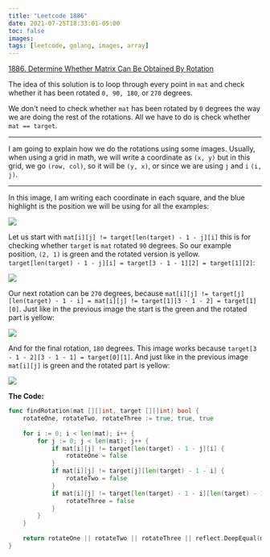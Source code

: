 ```yaml
---
title: "Leetcode 1886"
date: 2021-07-25T18:33:01-05:00
toc: false
images:
tags: [leetcode, golang, images, array]
---
```


[1886. Determine Whether Matrix Can Be Obtained By Rotation](https://leetcode.com/problems/determine-whether-matrix-can-be-obtained-by-rotation/)

The idea of this solution is to loop through every point in `mat` and check whether it has been rotated `0, 90, 180`, or `270` degrees.

We don't need to check whether `mat` has been rotated by `0` degrees the way we are doing the rest of the rotations. All we have to do is check whether `mat == target`.

***

I am going to explain how we do the rotations using some images. Usually, when using a grid in math, we will write a coordinate as `(x, y)` but in this grid, we go `(row, col)`, so it will be `(y, x)`, or since we are using `j` and `i` `(i, j)`.

***

In this image, I am writing each coordinate in each square, and the blue highlight is the position we will be using for all the examples:

![](https://i.imgur.com/V6vd3ok.png)

Let us start with `mat[i][j] != target[len(target) - 1 - j][i]` this is for checking whether `target` is `mat` rotated `90` degrees. So our example position, `(2, 1)` is green and the rotated version is yellow. `target[len(target) - 1 - j][i] = target[3 - 1 - 1][2] = target[1][2]`:

![](https://i.imgur.com/EtAMH4p.png)

Our next rotation can be `270` degrees, because `mat[i][j] != target[j][len(target) - 1 - i] = mat[i][j] != target[1][3 - 1 - 2] = target[1][0]`. Just like in the previous image the start is the green and the rotated part is yellow:

![](https://i.imgur.com/rpHRc2C.png)

And for the final rotation, `180` degrees. This image works because `target[3 - 1 - 2][3 - 1 - 1] = target[0][1]`. And just like in the previous image `mat[i][j]` is green and the rotated part is yellow:

![](https://i.imgur.com/nsbFMWm.png)

**The Code:**

``` go
func findRotation(mat [][]int, target [][]int) bool {
    rotateOne, rotateTwo, rotateThree := true, true, true
    
    for i := 0; i < len(mat); i++ {
        for j := 0; j < len(mat); j++ {
            if mat[i][j] != target[len(target) - 1 - j][i] {
                rotateOne = false
            }
            if mat[i][j] != target[j][len(target) - 1 - i] {
                rotateTwo = false
            }
            if mat[i][j] != target[len(target) - 1 - i][len(target) - 1 - j] {
                rotateThree = false
            }
        }
    }
    
    return rotateOne || rotateTwo || rotateThree || reflect.DeepEqual(mat, target)
}
```